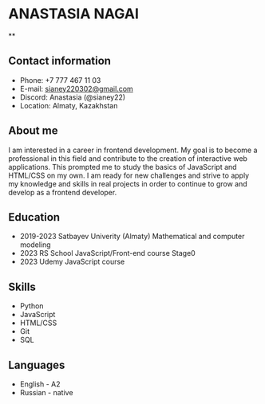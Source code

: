 # ANASTASIA NAGAI 

**

## Contact information

* Phone: +7 777 467 11 03
* E-mail: sianey220302@gmail.com
* Discord: Anastasia (@sianey22)
* Location: Almaty, Kazakhstan



## About me 

I am interested in a career in frontend development. My goal is to become a professional in this field and contribute to the creation of interactive web applications. This prompted me to study the basics of JavaScript and HTML/CSS on my own. I am ready for new challenges and strive to apply my knowledge and skills in real projects in order to continue to grow and develop as a frontend developer.



## Education

* 2019-2023         Satbayev Univerity (Almaty)         Mathematical and computer modeling   
* 2023              RS School                           JavaScript/Front-end course Stage0
* 2023              Udemy                               JavaScript course



## Skills

* Python 
* JavaScript
* HTML/CSS
* Git
* SQL



## Languages

* English - A2
* Russian - native